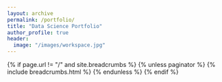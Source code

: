 ```yaml
---
layout: archive
permalink: /portfolio/
title: "Data Science Portfolio"
author_profile: true
header:
  image: "/images/workspace.jpg"
---
```


{% if page.url != "/" and site.breadcrumbs %}
  {% unless paginator %}
    {% include breadcrumbs.html %}
  {% endunless %}
{% endif %}

